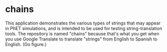 # chains
This application demonstrates the various types of strings that may appear in PhET simulations, and is intended to be used for
testing string-translation tools. The repository is named "chains" because that's what you get when you use Google Translate to translate
"strings" from English to Spanish to English. (Go figure.)
